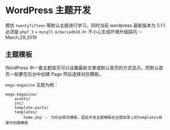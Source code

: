 # WordPress 主题开发 #
模仿 `twentyfifteen` 等默认主题进行学习，同时当前 wordpress 最新版本为 5.1.1 必须是 `php7.3` + `mysql5.6/mariadb10.0+` 不小心生成环境升级踩坑 -- March,29,2019

## 主题模板 ##
WordPress 中一套主题首页可以设置最新文章或默认首页的方式显示。而默认首页一般要在后台中创建 Page 然后选择对应模板。

`mega-magazine` 主题为例：

	mega-magazine/
		assets/
		inc/
		template-parts/
		templates/
			home.php -- 为后台首页模板，因此开发主题模板在主题目录上的templates目录中创建模板
